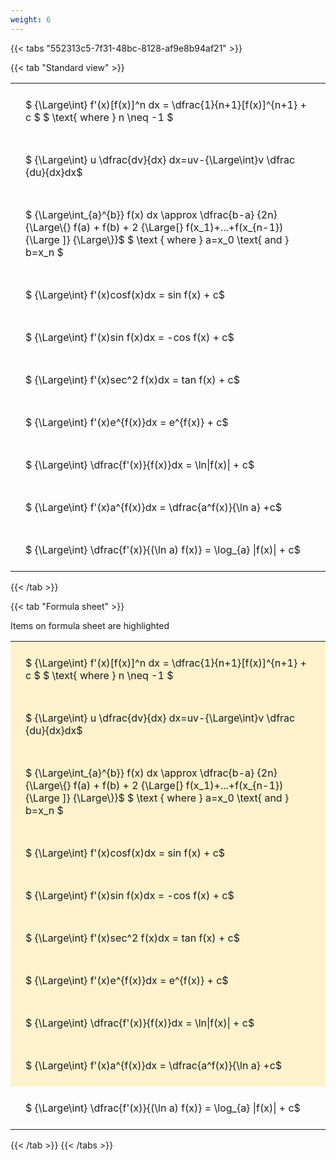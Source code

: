 ```yaml
---
weight: 6
---
```


{{< tabs "552313c5-7f31-48bc-8128-af9e8b94af21" >}}

{{< tab "Standard view" >}}

<style type="text/css">
#T_c9d66 th.col_heading {
  text-align: left;
  font-size: 1em;
}
#T_c9d66 td {
  text-align: left;
  font-size: 1em;
  padding: 1.5em;
}
</style>
<table id="T_c9d66">
  <thead>
  </thead>
  <tbody>
    <tr>
      <td id="T_c9d66_row0_col0" class="data row0 col0" >$ {\Large\int} f'(x)[f(x)]^n dx = \dfrac{1}{n+1}[f(x)]^{n+1} + c $
$ \text{ where } n \neq -1 $</td>
    </tr>
    <tr>
      <td id="T_c9d66_row1_col0" class="data row1 col0" >$ {\Large\int} u \dfrac{dv}{dx} dx=uv-{\Large\int}v \dfrac {du}{dx}dx$</td>
    </tr>
    <tr>
      <td id="T_c9d66_row2_col0" class="data row2 col0" >$ {\Large\int_{a}^{b}} f(x) dx \approx \dfrac{b-a} {2n} {\Large\{} f(a) + f(b) + 2 {\Large[} f(x_1)+...+f(x_{n-1}){\Large ]} {\Large\}}$
$ \text { where } a=x_0 \text{ and } b=x_n $</td>
    </tr>
    <tr>
      <td id="T_c9d66_row3_col0" class="data row3 col0" >$ {\Large\int} f'(x)cosf(x)dx = sin f(x) + c$</td>
    </tr>
    <tr>
      <td id="T_c9d66_row4_col0" class="data row4 col0" >$ {\Large\int} f'(x)sin f(x)dx = -cos f(x) + c$</td>
    </tr>
    <tr>
      <td id="T_c9d66_row5_col0" class="data row5 col0" >$ {\Large\int} f'(x)sec^2 f(x)dx = tan f(x) + c$</td>
    </tr>
    <tr>
      <td id="T_c9d66_row6_col0" class="data row6 col0" >$ {\Large\int} f'(x)e^{f(x)}dx = e^{f(x)} + c$</td>
    </tr>
    <tr>
      <td id="T_c9d66_row7_col0" class="data row7 col0" >$ {\Large\int} \dfrac{f'(x)}{f(x)}dx = \ln|f(x)| + c$</td>
    </tr>
    <tr>
      <td id="T_c9d66_row8_col0" class="data row8 col0" >$ {\Large\int} f'(x)a^{f(x)}dx = \dfrac{a^f(x)}{\ln  a} +c$</td>
    </tr>
    <tr>
      <td id="T_c9d66_row9_col0" class="data row9 col0" >$ {\Large\int} \dfrac{f'(x)}{(\ln a) f(x)} = \log_{a} |f(x)|  + c$</td>
    </tr>
  </tbody>
</table>
{{< /tab >}}

{{< tab "Formula sheet" >}}

Items on formula sheet are highlighted 
<br>
<style type="text/css">
#T_3b90c th.col_heading {
  text-align: left;
  font-size: 1em;
}
#T_3b90c td {
  text-align: left;
  font-size: 1em;
  padding: 1.5em;
}
#T_3b90c_row0_col0, #T_3b90c_row1_col0, #T_3b90c_row2_col0, #T_3b90c_row3_col0, #T_3b90c_row4_col0, #T_3b90c_row5_col0, #T_3b90c_row6_col0, #T_3b90c_row7_col0, #T_3b90c_row8_col0 {
  background-color: rgba(255,194,10, 0.2);
}
#T_3b90c_row9_col0 {
  background-color: rgba(0,0,0,0);
}
</style>
<table id="T_3b90c">
  <thead>
  </thead>
  <tbody>
    <tr>
      <td id="T_3b90c_row0_col0" class="data row0 col0" >$ {\Large\int} f'(x)[f(x)]^n dx = \dfrac{1}{n+1}[f(x)]^{n+1} + c $
$ \text{ where } n \neq -1 $</td>
    </tr>
    <tr>
      <td id="T_3b90c_row1_col0" class="data row1 col0" >$ {\Large\int} u \dfrac{dv}{dx} dx=uv-{\Large\int}v \dfrac {du}{dx}dx$</td>
    </tr>
    <tr>
      <td id="T_3b90c_row2_col0" class="data row2 col0" >$ {\Large\int_{a}^{b}} f(x) dx \approx \dfrac{b-a} {2n} {\Large\{} f(a) + f(b) + 2 {\Large[} f(x_1)+...+f(x_{n-1}){\Large ]} {\Large\}}$
$ \text { where } a=x_0 \text{ and } b=x_n $</td>
    </tr>
    <tr>
      <td id="T_3b90c_row3_col0" class="data row3 col0" >$ {\Large\int} f'(x)cosf(x)dx = sin f(x) + c$</td>
    </tr>
    <tr>
      <td id="T_3b90c_row4_col0" class="data row4 col0" >$ {\Large\int} f'(x)sin f(x)dx = -cos f(x) + c$</td>
    </tr>
    <tr>
      <td id="T_3b90c_row5_col0" class="data row5 col0" >$ {\Large\int} f'(x)sec^2 f(x)dx = tan f(x) + c$</td>
    </tr>
    <tr>
      <td id="T_3b90c_row6_col0" class="data row6 col0" >$ {\Large\int} f'(x)e^{f(x)}dx = e^{f(x)} + c$</td>
    </tr>
    <tr>
      <td id="T_3b90c_row7_col0" class="data row7 col0" >$ {\Large\int} \dfrac{f'(x)}{f(x)}dx = \ln|f(x)| + c$</td>
    </tr>
    <tr>
      <td id="T_3b90c_row8_col0" class="data row8 col0" >$ {\Large\int} f'(x)a^{f(x)}dx = \dfrac{a^f(x)}{\ln  a} +c$</td>
    </tr>
    <tr>
      <td id="T_3b90c_row9_col0" class="data row9 col0" >$ {\Large\int} \dfrac{f'(x)}{(\ln a) f(x)} = \log_{a} |f(x)|  + c$</td>
    </tr>
  </tbody>
</table>
{{< /tab >}}
{{< /tabs >}}